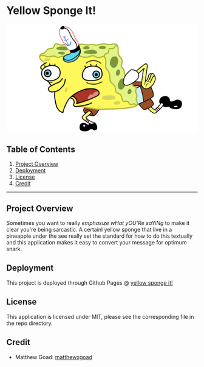 # Yellow Sponge It!

![the sponge in question](images/spangeberb.png)

## Table of Contents
1. [Project Overview](#Project-Overview)
2. [Deployment](#Deployment)
3. [License](#License)
4. [Credit](#Credit)
****

## Project Overview
Sometimes you want to really *emphasize wHat yOU'Re saYiNg* to make it clear you're being sarcastic. A certainl yellow sponge that live in a pineapple under the see really set the standard for how to do this textually and this application makes it easy to convert your message for optimum snark.

## Deployment

This project is deployed through Github Pages @ [yellow sponge it!](https://matthewxgoad.github.io/yellow-sponge-it)

## License

This application is licensed under MIT, please see the corresponding file in the repo directory.

## Credit

* Matthew Goad: [matthewxgoad](https://github.com/matthewxgoad)